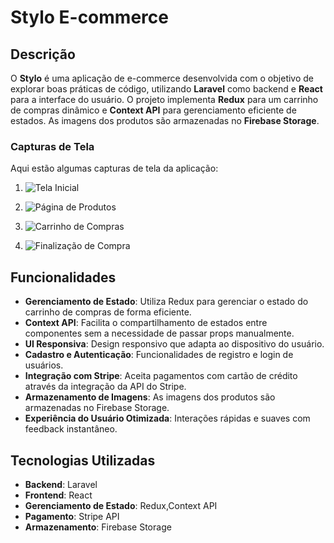 # Stylo E-commerce


## Descrição

O **Stylo** é uma aplicação de e-commerce desenvolvida com o objetivo de explorar boas práticas de código, utilizando **Laravel** como backend e **React** para a interface do usuário. O projeto implementa **Redux** para um carrinho de compras dinâmico e **Context API** para gerenciamento eficiente de estados. As imagens dos produtos são armazenadas no **Firebase Storage**.

### Capturas de Tela

Aqui estão algumas capturas de tela da aplicação:

1. ![Tela Inicial](https://github.com/user-attachments/assets/83fc082f-89b9-4e07-b970-08e09ea7bbfa)
   
2. ![Página de Produtos](https://github.com/user-attachments/assets/497490e3-ea3e-4901-9419-f4c5f107ee8a)
   
3. ![Carrinho de Compras](https://github.com/user-attachments/assets/6d22769d-c8fa-4551-b777-bf3e2173fe9e)

4. ![Finalização de Compra](https://github.com/user-attachments/assets/ccfc9d2c-39d2-4249-be8f-ef82de2de3ee)

## Funcionalidades

- **Gerenciamento de Estado**: Utiliza Redux para gerenciar o estado do carrinho de compras de forma eficiente.
- **Context API**: Facilita o compartilhamento de estados entre componentes sem a necessidade de passar props manualmente.
- **UI Responsiva**: Design responsivo que adapta ao dispositivo do usuário.
- **Cadastro e Autenticação**: Funcionalidades de registro e login de usuários.
- **Integração com Stripe**: Aceita pagamentos com cartão de crédito através da integração da API do Stripe.
- **Armazenamento de Imagens**: As imagens dos produtos são armazenadas no Firebase Storage.
- **Experiência do Usuário Otimizada**: Interações rápidas e suaves com feedback instantâneo.

## Tecnologias Utilizadas

- **Backend**: Laravel
- **Frontend**: React
- **Gerenciamento de Estado**: Redux,Context API
- **Pagamento**: Stripe API
- **Armazenamento**: Firebase Storage

